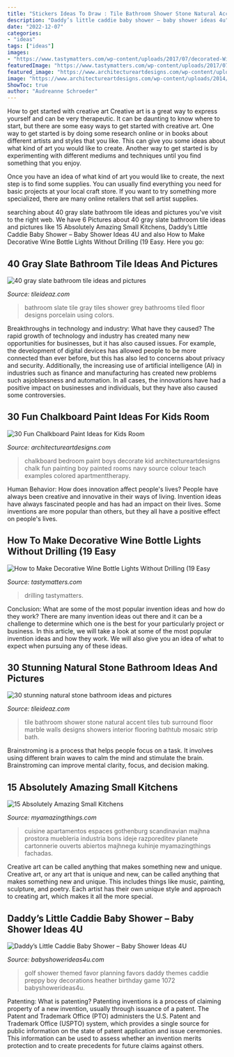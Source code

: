 ```yaml
---
title: "Stickers Ideas To Draw : Tile Bathroom Shower Stone Natural Accent Tiles Tub Surround Floor Marble Walls Designs Showers Interior Flooring Bathtub Mosaic Strip Bath"
description: "Daddy’s little caddie baby shower – baby shower ideas 4u"
date: "2022-12-07"
categories:
- "ideas"
tags: ["ideas"]
images:
- "https://www.tastymatters.com/wp-content/uploads/2017/07/decorated-Wine-bottle-lights-without-drilling-9.jpg"
featuredImage: "https://www.tastymatters.com/wp-content/uploads/2017/07/decorated-Wine-bottle-lights-without-drilling-9.jpg"
featured_image: "https://www.architectureartdesigns.com/wp-content/uploads/2014/01/2011.jpg"
image: "https://www.architectureartdesigns.com/wp-content/uploads/2014/01/2011.jpg"
ShowToc: true
author: "Audreanne Schroeder"
---
```



How to get started with creative art
Creative art is a great way to express yourself and can be very therapeutic. It can be daunting to know where to start, but there are some easy ways to get started with creative art.
One way to get started is by doing some research online or in books about different artists and styles that you like. This can give you some ideas about what kind of art you would like to create. Another way to get started is by experimenting with different mediums and techniques until you find something that you enjoy.

Once you have an idea of what kind of art you would like to create, the next step is to find some supplies. You can usually find everything you need for basic projects at your local craft store. If you want to try something more specialized, there are many online retailers that sell artist supplies.

	

		
searching about 40 gray slate bathroom tile ideas and pictures you've visit to the right web. We have 6 Pictures about 40 gray slate bathroom tile ideas and pictures like 15 Absolutely Amazing Small Kitchens, Daddy’s Little Caddie Baby Shower – Baby Shower Ideas 4U and also How to Make Decorative Wine Bottle Lights Without Drilling (19 Easy. Here you go:
		
    
## 40 Gray Slate Bathroom Tile Ideas And Pictures

<img loading=lazy src="http://www.tileideaz.com/wp-content/uploads/2015/03/gray_slate_bathroom_tile_10.jpg" onerror="this.onerror=null;this.src='https://tse3.mm.bing.net/th?id=OIP.fK-Wc4rq0zgJhwgCx5sHpgHaLH&amp;pid=15.1';" alt="40 gray slate bathroom tile ideas and pictures">

_Source: tileideaz.com_

>bathroom slate tile gray tiles shower grey bathrooms tiled floor designs porcelain using colors. 

	

Breakthroughs in technology and industry: What have they caused?
The rapid growth of technology and industry has created many new opportunities for businesses, but it has also caused issues. For example, the development of digital devices has allowed people to be more connected than ever before, but this has also led to concerns about privacy and security. Additionally, the increasing use of artificial intelligence (AI) in industries such as finance and manufacturing has created new problems such asjoblessness and automation. In all cases, the innovations have had a positive impact on businesses and individuals, but they have also caused some controversies.

    
## 30 Fun Chalkboard Paint Ideas For Kids Room

<img loading=lazy src="https://www.architectureartdesigns.com/wp-content/uploads/2014/01/2011.jpg" onerror="this.onerror=null;this.src='https://tse2.mm.bing.net/th?id=OIP.5DwP7Lk-H55u4t7aMfVk_wHaLT&amp;pid=15.1';" alt="30 Fun Chalkboard Paint Ideas for Kids Room">

_Source: architectureartdesigns.com_

>chalkboard bedroom paint boys decorate kid architectureartdesigns chalk fun painting boy painted rooms navy source colour teach examples colored apartmenttherapy. 

	

Human Behavior: How does innovation affect people's lives?
People have always been creative and innovative in their ways of living. Invention ideas have always fascinated people and has had an impact on their lives. Some inventions are more popular than others, but they all have a positive effect on people's lives.

    
## How To Make Decorative Wine Bottle Lights Without Drilling (19 Easy

<img loading=lazy src="https://www.tastymatters.com/wp-content/uploads/2017/07/decorated-Wine-bottle-lights-without-drilling-9.jpg" onerror="this.onerror=null;this.src='https://tse3.mm.bing.net/th?id=OIP.YOovcpUpTZpOiJcg-gbNOwHaLj&amp;pid=15.1';" alt="How to Make Decorative Wine Bottle Lights Without Drilling (19 Easy">

_Source: tastymatters.com_

>drilling tastymatters. 

	

Conclusion: What are some of the most popular invention ideas and how do they work?
There are many invention ideas out there and it can be a challenge to determine which one is the best for your particularly project or business. In this article, we will take a look at some of the most popular invention ideas and how they work. We will also give you an idea of what to expect when pursuing any of these ideas.

    
## 30 Stunning Natural Stone Bathroom Ideas And Pictures

<img loading=lazy src="http://www.tileideaz.com/wp-content/uploads/2015/09/102_1274.172132847_large.jpg" onerror="this.onerror=null;this.src='https://tse2.mm.bing.net/th?id=OIP.CwDDW0PqpZpBgVpw0hTviQHaJ4&amp;pid=15.1';" alt="30 stunning natural stone bathroom ideas and pictures">

_Source: tileideaz.com_

>tile bathroom shower stone natural accent tiles tub surround floor marble walls designs showers interior flooring bathtub mosaic strip bath. 

	

Brainstroming is a process that helps people focus on a task. It involves using different brain waves to calm the mind and stimulate the brain. Brainstroming can improve mental clarity, focus, and decision making.

    
## 15 Absolutely Amazing Small Kitchens

<img loading=lazy src="https://myamazingthings.com/wp-content/uploads/2016/11/idea7-2-1420x947.jpg" onerror="this.onerror=null;this.src='https://tse1.mm.bing.net/th?id=OIP.DrxVmIP3q8tN05ROnKV76QHaE8&amp;pid=15.1';" alt="15 Absolutely Amazing Small Kitchens">

_Source: myamazingthings.com_

>cuisine apartamentos espaces gothenburg scandinavian majhna prostora muebleria industria bons ideje razporeditev planete cartonnerie ouverts abiertos majhnega kuhinje myamazingthings fachadas. 

	

Creative art can be called anything that makes something new and unique.
Creative art, or any art that is unique and new, can be called anything that makes something new and unique. This includes things like music, painting, sculpture, and poetry. Each artist has their own unique style and approach to creating art, which makes it all the more special.

    
## Daddy’s Little Caddie Baby Shower – Baby Shower Ideas 4U

<img loading=lazy src="https://babyshowerideas4u.com/wp-content/uploads/2014/02/golf-1072_600x397.jpg" onerror="this.onerror=null;this.src='https://tse4.mm.bing.net/th?id=OIP.geWqr8O04N2mTwQmIhgnwAHaE5&amp;pid=15.1';" alt="Daddy’s Little Caddie Baby Shower – Baby Shower Ideas 4U">

_Source: babyshowerideas4u.com_

>golf shower themed favor planning favors daddy themes caddie preppy boy decorations heather birthday game 1072 babyshowerideas4u. 

	

Patenting: What is patenting?
Patenting inventions is a process of claiming property of a new invention, usually through issuance of a patent. The Patent and Trademark Office (PTO) administers the U.S. Patent and Trademark Office (USPTO) system, which provides a single source for public information on the state of patent application and issue ceremonies. This information can be used to assess whether an invention merits protection and to create precedents for future claims against others.

